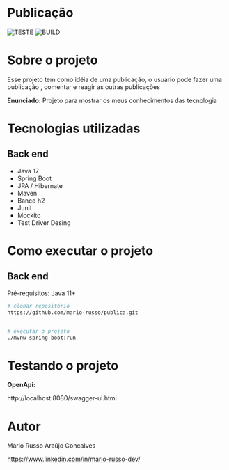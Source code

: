 # Publicação
![TESTE](https://github.com/mario-russo/publica/actions/workflows/test.yml/badge.svg)
![BUILD](https://github.com/mario-russo/publica/actions/workflows/build.yml/badge.svg)

# Sobre o projeto

Esse projeto tem como idéia de uma publicação, o usuário pode fazer uma publicação , comentar e reagir as outras publicações

**Enunciado:**
Projeto para mostrar os meus conhecimentos das tecnologia 


# Tecnologias utilizadas
## Back end
- Java 17
- Spring Boot
- JPA / Hibernate
- Maven
- Banco h2
- Junit
- Mockito
- Test Driver Desing


# Como executar o projeto

## Back end
Pré-requisitos: Java 11+

```bash
# clonar repositório
https://github.com/mario-russo/publica.git


# executar o projeto
./mvnw spring-boot:run
```

# Testando o projeto

**OpenApi:**

http://localhost:8080/swagger-ui.html

# Autor

Mário Russo Araújo Goncalves

https://www.linkedin.com/in/mario-russo-dev/
